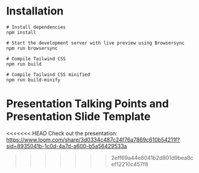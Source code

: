 # Installation

```
# Install dependencies
npm install

# Start the development server with live preview using Browsersync
npm run browsersync

# Compile Tailwind CSS
npm run build

# Compile Tailwind CSS minified
npm run build-minify

```

# Presentation Talking Points and Presentation Slide Template
<<<<<<< HEAD
Check out the presentation: 
https://www.loom.com/share/3d0334c487c24f76a7869c610b54211f?sid=8935041b-1c0d-4a7d-a600-b5a56429533a
>>>>>>> 2eff69a44e8041b2d801d9bea8cef12210c457f8
